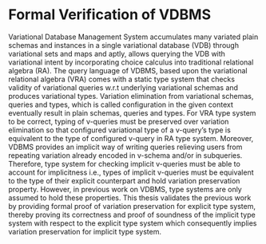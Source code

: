 # Formal Verification of VDBMS
Variational Database Management System accumulates many variated plain schemas and instances in a single variational database (VDB) through variational sets and maps and aptly, allows querying the VDB with variational intent by incorporating choice calculus into traditional relational algebra (RA). The query language of VDBMS, based upon the variational relational algebra (VRA) comes with a static type system that checks validity of variational queries w.r.t  underlying variational schemas and produces variational types. Variation elimination from variational schemas, queries and types, which is called configuration in the given context eventually result in plain schemas, queries and types. For VRA type system to be correct, typing of v-queries must be preserved over variation elimination so that configured variational type of a v-query’s type is equivalent to the type of configured v-query in RA type system. Moreover, VDBMS provides an implicit way of writing queries relieving users from repeating variation already encoded in v-schema and/or in subqueries. Therefore, type system for checking implicit v-queries must be able to account for implicitness i.e., types of implicit v-queries must be equivalent to the type of their explicit counterpart and hold variation preservation property. However, in previous work on VDBMS, type systems are only assumed to hold these properties. This thesis validates the previous work by providing formal proof of variation preservation for explicit type system, thereby proving its correctness and proof of soundness of the implicit type system with respect to the explicit type system which consequently implies variation preservation for implicit type system. 

